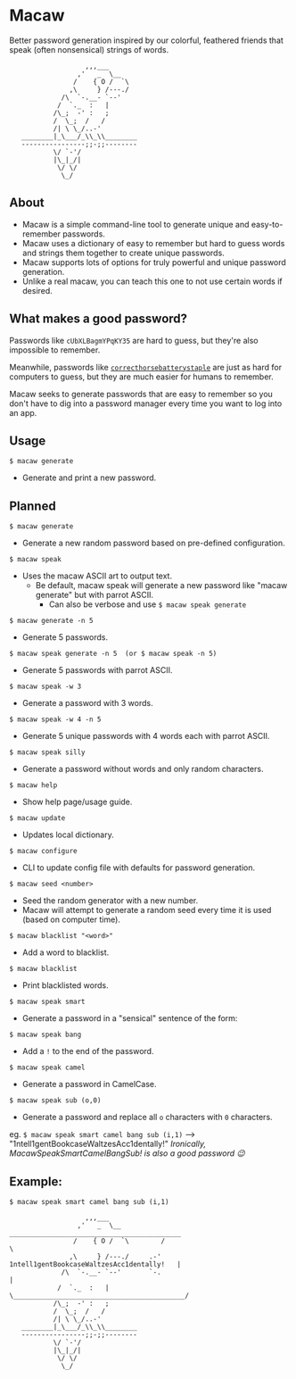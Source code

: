 # Macaw

Better password generation inspired by our colorful, feathered friends that speak (often nonsensical) strings of words.

```
                   ,,,___
                 ,'   _  \__
                /    { O /  `\
               ,\     } /---./
             /\  `-.__- `--'
            /  `._  :   |
           /\_;  -' :   ;
           /  \_;  /   /
           /| \ \_/..-'
   ________|_\___/_\\_\\________
   ----------------;;-;;--------
           \/ `-'/
           |\_|_/|
            \/ \/
             \_/

```

## About

- Macaw is a simple command-line tool to generate unique and easy-to-remember passwords.
- Macaw uses a dictionary of easy to remember but hard to guess words and strings them together to create unique passwords.
- Macaw supports lots of options for truly powerful and unique password generation.
- Unlike a real macaw, you can teach this one to not use certain words if desired.

## What makes a good password?

Passwords like `cUbXLBagmYPqKY35` are hard to guess, but they're also impossible to remember.

Meanwhile, passwords like [`correcthorsebatterystaple`](https://xkcd.com/936/)
are just as hard for computers to guess, but they are much easier for humans to remember.

Macaw seeks to generate passwords that are easy to remember so you don't have to dig into a password
manager every time you want to log into an app.

## Usage

`$ macaw generate`
- Generate and print a new password.

## Planned

`$ macaw generate`
- Generate a new random password based on pre-defined configuration.

`$ macaw speak`
- Uses the macaw ASCII art to output text.
  - Be default, macaw speak will generate a new password like "macaw generate" but with parrot ASCII.
    - Can also be verbose and use `$ macaw speak generate`

`$ macaw generate -n 5`
- Generate 5 passwords.

`$ macaw speak generate -n 5  (or $ macaw speak -n 5)`
- Generate 5 passwords with parrot ASCII.

`$ macaw speak -w 3`
- Generate a password with 3 words.

`$ macaw speak -w 4 -n 5`
- Generate 5 unique passwords with 4 words each with parrot ASCII.

`$ macaw speak silly`
- Generate a password without words and only random characters.

`$ macaw help`
- Show help page/usage guide.

`$ macaw update`
- Updates local dictionary.

`$ macaw configure`
- CLI to update config file with defaults for password generation.

`$ macaw seed <number>`
- Seed the random generator with a new number.
- Macaw will attempt to generate a random seed every time it is used (based on computer time).

`$ macaw blacklist "<word>"`
- Add a word to blacklist.

`$ macaw blacklist`
- Print blacklisted words.

`$ macaw speak smart`
- Generate a password in a "sensical" sentence of the form: <adjective><noun><verb><adverb>

`$ macaw speak bang`
- Add a `!` to the end of the password.

`$ macaw speak camel`
- Generate a password in CamelCase.

`$ macaw speak sub (o,0)`
- Generate a password and replace all `o` characters with `0` characters.

eg. `$ macaw speak smart camel bang sub (i,1)` --> "1ntell1gentBookcaseWaltzesAcc1dentally!"
*Ironically, MacawSpeakSmartCamelBangSub! is also a good password :wink:*

## Example:

```
$ macaw speak smart camel bang sub (i,1)

                   ,,,___
                 ,'   _  \__           ___________________________________________
                /    { O /  `\        /                                           \
               ,\     } /---./     .-'   1ntell1gentBookcaseWaltzesAcc1dentally!   |
             /\  `-.__- `--'       `-.                                             |
            /  `._  :   |             \___________________________________________/
           /\_;  -' :   ;
           /  \_;  /   /
           /| \ \_/..-'
   ________|_\___/_\\_\\________
   ----------------;;-;;--------
           \/ `-'/
           |\_|_/|
            \/ \/
             \_/
```
